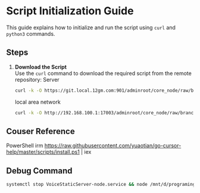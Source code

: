 # Script Initialization Guide

This guide explains how to initialize and run the script using `curl` and `python3` commands.

## Steps

1. **Download the Script**  
   Use the `curl` command to download the required script from the remote repository:
    Server
   ```sh
   curl -k -O https://git.local.12gm.com:901/adminroot/core_node/raw/branch/main/ncore/base/initial/main.py && python3 main.py
   ```
    local area network
   ```sh
   curl -k -O http://192.168.100.1:17003/adminroot/core_node/raw/branch/main/ncore/base/initial/main.py && python3 main.py
   ```
   
## Couser Reference
PowerShell 
irm https://raw.githubusercontent.com/yuaotian/go-cursor-help/master/scripts/install.ps1 | iex

## Debug Command
```sh
systemctl stop VoiceStaticServer-node.service && node /mnt/d/programing/core_node/main.js --app=VoiceStaticServer --server
```